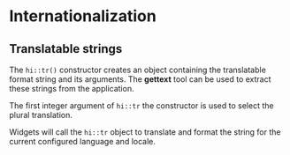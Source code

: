 Internationalization
====================

Translatable strings
--------------------

The `hi::tr()` constructor creates an object containing the translatable format string
and its arguments. The **gettext** tool can be used to extract these strings
from the application.

The first integer argument of `hi::tr` the constructor is used to select the plural
translation.

Widgets will call the `hi::tr` object to translate and format the string for the
current configured language and locale.
